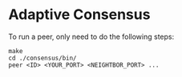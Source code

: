 # Adaptive Consensus

To run a peer, only need to do the following steps:

    make
    cd ./consensus/bin/
    peer <ID> <YOUR_PORT> <NEIGHTBOR_PORT> ...


